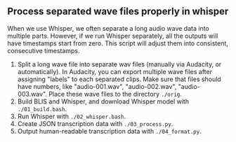 ## Process separated wave files properly in whisper

When we use Whisper, we often separate a long audio wave data into multiple parts. However, if we run Whisper separately, all the outputs will have timestamps start from zero. This script will adjust them into consistent, consecutive timestamps.

1. Split a long wave file into separate wav files (manually via Audacity, or automatically). In Audacity, you can export multiple wave files after assigning "labels" to each separated clips. Make sure that files should have numbers, like "audio-001.wav", "audio-002.wav", "audio-003.wav". Place these wave files to the directory `./orig`.
2. Build BLIS and Whisper, and download Whisper model with `./01_build.bash`.
3. Run Whisper with `./02_whisper.bash`.
4. Create JSON transcription data with `./03_process.py`.
5. Output human-readable transcription data with `./04_format.py`.
